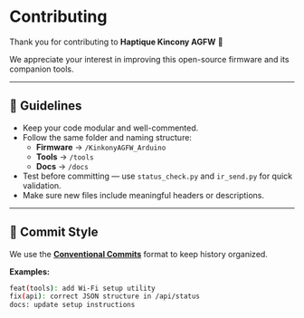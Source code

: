 # Contributing

Thank you for contributing to **Haptique Kincony AGFW** 🎉

We appreciate your interest in improving this open-source firmware and its companion tools.

---

## 🧠 Guidelines

- Keep your code modular and well-commented.  
- Follow the same folder and naming structure:
  - **Firmware** → `/KinkonyAGFW_Arduino`
  - **Tools** → `/tools`
  - **Docs** → `/docs`
- Test before committing — use `status_check.py` and `ir_send.py` for quick validation.
- Make sure new files include meaningful headers or descriptions.

---

## 💬 Commit Style

We use the **[Conventional Commits](https://www.conventionalcommits.org/)** format to keep history organized.

**Examples:**
```bash
feat(tools): add Wi-Fi setup utility  
fix(api): correct JSON structure in /api/status  
docs: update setup instructions
